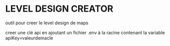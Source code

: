 # LEVEL DESIGN CREATOR

outil pour creer le level design de maps  
  
  
creer une clé api en ajoutant un fichier .env à la racine contenant la variable
apiKey=valeurdemacle